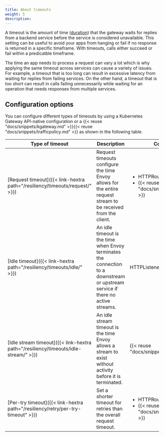 ```yaml
---
title: About timeouts
weight: 5
description:
---
```


A timeout is the amount of time ([duration](https://protobuf.dev/reference/protobuf/google.protobuf/#duration)) that the gateway waits for replies from a backend service before the service is considered unavailable. This setting can be useful to avoid your apps from hanging or fail if no response is returned in a specific timeframe. With timeouts, calls either succeed or fail within a predicatble timeframe.

The time an app needs to process a request can vary a lot which is why applying the same timeout across services can cause a variety of issues. For example, a timeout that is too long can result in excessive latency from waiting for replies from failing services. On the other hand, a timeout that is too short can result in calls failing unnecessarily while waiting for an operation that needs responses from multiple services.

## Configuration options

You can configure different types of timeouts by using a Kubernetes Gateway API-native configuration or a {{< reuse "docs/snippets/kgateway.md" >}}{{< reuse "docs/snippets/trafficpolicy.md" >}} as shown in the following table.

| Type of timeout| Description | Configured via | Attach to | 
| -- | -- | -- | --- | 
| [Request timeout]({{< link-hextra path="/resiliency/timeouts/request/" >}}) | Request timeouts configure the time Envoy allows for the entire request stream to be received from the client. | <ul><li>HTTPRoute </li><li>{{< reuse "docs/snippets/trafficpolicy.md" >}} </li></ul>| <ul><li>HTTPRoute </li><li>HTTPRoute rule </li></ul> | 
| [Idle timeout]({{< link-hextra path="/resiliency/timeouts/idle/" >}})  | An idle timeout is the time when Envoy terminates the connection to a downstream or upstream service if there no active streams.| HTTPListenerPolicy | Gateway | 
| [Idle stream timeout]({{< link-hextra path="/resiliency/timeouts/idle-stream/" >}})  | An idle stream timeout is the time Envoy allows a stream to exist without activity before it is terminated. | {{< reuse "docs/snippets/trafficpolicy.md" >}} | <ul><li>HTTPRoute</li><li>HTTPRoute rule</li></ul> | 
| [Per-try timeout]({{< link-hextra path="/resiliency/retry/per-try-timeout" >}}) | Set a shorter timeout for retries than the overall request timeout.  | <ul><li>HTTPRoute</li><li>{{< reuse "docs/snippets/trafficpolicy.md" >}} </li></ul>| <ul><li>HTTPRoute </li><li>HTTPRoute rule</li><li>Gateway listener</li></ul> | 